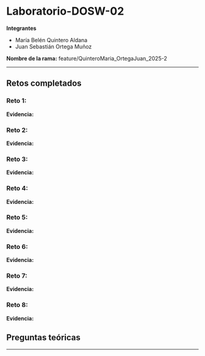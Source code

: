 # Laboratorio-DOSW-02

**Integrantes**
- María Belén Quintero Aldana
- Juan Sebastián Ortega Muñoz

**Nombre de la rama:** feature/QuinteroMaria_OrtegaJuan_2025-2

---

## Retos completados

### Reto 1:
**Evidencia:**

### Reto 2:
**Evidencia:**

### Reto 3:
**Evidencia:**

### Reto 4:
**Evidencia:**

### Reto 5:
**Evidencia:**

### Reto 6:
**Evidencia:**

### Reto 7:
**Evidencia:**

### Reto 8:
**Evidencia:**

## Preguntas teóricas

---